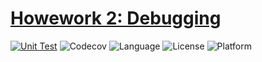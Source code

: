 # [Howework 2: Debugging](https://txt.github.io/se24fall/debug.html)

[![Unit Test](https://github.com/CSC-510-G55/hw2/actions/workflows/testsuite.yml/badge.svg)](https://github.com/CSC-510-G55/hw2/actions/workflows/testsuite.yml)
![Codecov](https://codecov.io/gh/CSC-510-G55/hw2/graph/badge.svg)
![Language](https://img.shields.io/badge/language-python%20v3.13-green)
![License](https://img.shields.io/badge/license-MIT-green)
![Platform](https://img.shields.io/badge/platform-linux-green)
